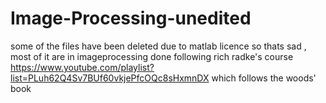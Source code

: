 # Image-Processing-unedited
some of the files have been deleted due to matlab licence so thats sad , most of it are in imageprocessing
done following rich radke's course https://www.youtube.com/playlist?list=PLuh62Q4Sv7BUf60vkjePfcOQc8sHxmnDX 
which follows the woods' book 

